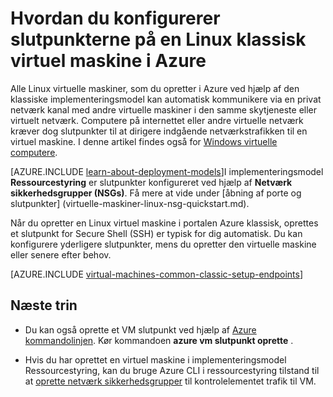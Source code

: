 <properties
    pageTitle="Konfigurere slutpunkterne på en klassisk Linux VM | Microsoft Azure"
    description="Lær, hvordan du konfigureret slutpunkter for en Linux VM i portalen Azure klassisk til at tillade kommunikation med en Linux virtuel maskine i Azure"
    services="virtual-machines-linux"
    documentationCenter=""
    authors="cynthn"
    manager="timlt"
    editor=""
    tags="azure-service-management"/>

<tags
    ms.service="virtual-machines-linux"
    ms.workload="infrastructure-services"
    ms.tgt_pltfrm="vm-linux"
    ms.devlang="na"
    ms.topic="article"
    ms.date="07/13/2016"
    ms.author="cynthn"/>

# <a name="how-to-set-up-endpoints-on-a-linux-classic-virtual-machine-in-azure"></a>Hvordan du konfigurerer slutpunkterne på en Linux klassisk virtuel maskine i Azure

Alle Linux virtuelle maskiner, som du opretter i Azure ved hjælp af den klassiske implementeringsmodel kan automatisk kommunikere via en privat netværk kanal med andre virtuelle maskiner i den samme skytjeneste eller virtuelt netværk. Computere på internettet eller andre virtuelle netværk kræver dog slutpunkter til at dirigere indgående netværkstrafikken til en virtuel maskine. I denne artikel findes også for [Windows virtuelle computere](virtual-machines-windows-classic-setup-endpoints.md).

[AZURE.INCLUDE [learn-about-deployment-models](../../includes/learn-about-deployment-models-classic-include.md)]I implementeringsmodel **Ressourcestyring** er slutpunkter konfigureret ved hjælp af **Netværk sikkerhedsgrupper (NSGs)**. Få mere at vide under [åbning af porte og slutpunkter] (virtuelle-maskiner-linux-nsg-quickstart.md).

Når du opretter en Linux virtuel maskine i portalen Azure klassisk, oprettes et slutpunkt for Secure Shell (SSH) er typisk for dig automatisk. Du kan konfigurere yderligere slutpunkter, mens du opretter den virtuelle maskine eller senere efter behov.
 

[AZURE.INCLUDE [virtual-machines-common-classic-setup-endpoints](../../includes/virtual-machines-common-classic-setup-endpoints.md)]

## <a name="next-steps"></a>Næste trin

* Du kan også oprette et VM slutpunkt ved hjælp af [Azure kommandolinjen](../virtual-machines-command-line-tools.md). Kør kommandoen **azure vm slutpunkt oprette** .

* Hvis du har oprettet en virtuel maskine i implementeringsmodel Ressourcestyring, kan du bruge Azure CLI i ressourcestyring tilstand til at [oprette netværk sikkerhedsgrupper](../virtual-network/virtual-networks-create-nsg-arm-cli.md) til kontrolelementet trafik til VM.
